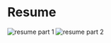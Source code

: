 # Resume
![resume part 1](../../_static/photos/resume1.png)
![resume part 2](../../_static/photos/resume2.png)

